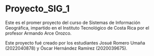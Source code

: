 # Proyecto_SIG_1

Este es el promer proyecto del curso de Sistemas de Información Geográfica, impartido en el Instituto Tecnológico de Costa Rica por el profesor Armando Arce Orozco. 

Este proyecto fué creado por los estudiantes Josué Romero Umaña (2022040878) y Óscar Hernández Ramírez (2020039675).
